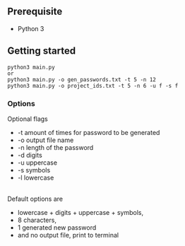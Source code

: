 ## Prerequisite

- Python 3

## Getting started

```
python3 main.py
or
python3 main.py -o gen_passwords.txt -t 5 -n 12
python3 main.py -o project_ids.txt -t 5 -n 6 -u f -s f
```

### Options

Optional flags

- -t amount of times for password to be generated
- -o output file name
- -n length of the password
- -d digits
- -u uppercase
- -s symbols
- -l lowercase

<br >
Default options are

- lowercase + digits + uppercase + symbols,
- 8 characters,
- 1 generated new password
- and no output file, print to terminal

